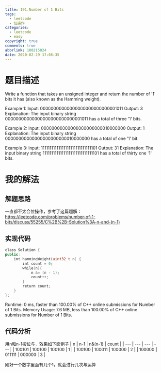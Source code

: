 ```yaml
---
title: 191.Number of 1 Bits
tags:
  - leetcode
  - 位操作
categories:
  - leetcode
  - easy
copyright: true
comments: true
abbrlink: 100215024
date: 2020-02-29 17:08:35
---
```

# 题目描述
Write a function that takes an unsigned integer and return the number of '1' bits it has (also known as the Hamming weight).


Example 1:
Input: 00000000000000000000000000001011
Output: 3
Explanation: The input binary string 00000000000000000000000000001011 has a total of three '1' bits.

Example 2:
Input: 00000000000000000000000010000000
Output: 1
Explanation: The input binary string 00000000000000000000000010000000 has a total of one '1' bit.

Example 3:
Input: 11111111111111111111111111111101
Output: 31
Explanation: The input binary string 11111111111111111111111111111101 has a total of thirty one '1' bits.

# 我的解法
## 解题思路
一直都不太会位操作，参考了这篇题解：<https://leetcode.com/problems/number-of-1-bits/discuss/55255/C%2B%2B-Solution%3A-n-and-(n-1)>

## 实现代码

```C++
class Solution {
public:
    int hammingWeight(uint32_t n) {
        int count = 0;
        while(n){
            n &= (n - 1);
            count++;
        }
        return count;
    }
};

```
Runtime: 0 ms, faster than 100.00% of C++ online submissions for Number of 1 Bits.
Memory Usage: 7.6 MB, less than 100.00% of C++ online submissions for Number of 1 Bits.

## 代码分析
用n和n-1按位与，效果如下面例子
| n | n-1 | n&(n-1) | count |
| --- | --- | --- | --- |
| 100101 | 100100 | 100100 | 1 |
| 100100 | 100011 | 100000 | 2 |
| 100000 | 011111 | 000000 | 3 |

刚好一个数字里面有几个1，就会进行几次与运算